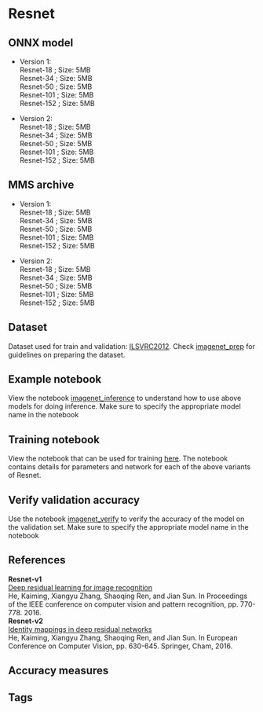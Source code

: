 # Resnet
## ONNX model
* Version 1:   
 Resnet-18 ; Size: 5MB  
 Resnet-34 ; Size: 5MB  
 Resnet-50 ; Size: 5MB  
 Resnet-101 ; Size: 5MB  
 Resnet-152 ; Size: 5MB  
 
* Version 2:  
  Resnet-18 ; Size: 5MB  
 Resnet-34 ; Size: 5MB  
 Resnet-50 ; Size: 5MB  
 Resnet-101 ; Size: 5MB  
 Resnet-152 ; Size: 5MB


## MMS archive
* Version 1:   
 Resnet-18 ; Size: 5MB  
 Resnet-34 ; Size: 5MB  
 Resnet-50 ; Size: 5MB  
 Resnet-101 ; Size: 5MB  
 Resnet-152 ; Size: 5MB  
 
* Version 2:  
  Resnet-18 ; Size: 5MB  
 Resnet-34 ; Size: 5MB  
 Resnet-50 ; Size: 5MB  
 Resnet-101 ; Size: 5MB  
 Resnet-152 ; Size: 5MB
## Dataset
Dataset used for train and validation: [ILSVRC2012](http://www.image-net.org/challenges/LSVRC/2012/). Check [imagenet_prep](../imagenet_prep.md) for guidelines on preparing the dataset. 
## Example notebook
View the notebook [imagenet_inference](../imagenet_inference.ipynb) to understand how to use above models for doing inference. Make sure to specify the appropriate model name in the notebook

## Training notebook
View the notebook that can be used for training [here](train_notebook_resnet.ipynb). The notebook contains details for 
parameters and network for each of the above variants of Resnet.
## Verify validation accuracy
Use the notebook [imagenet_verify](../imagenet_verify.ipynb) to verify the accuracy of the model on the validation set. Make sure to specify the appropriate model name in the notebook
## References
**Resnet-v1**  
[Deep residual learning for image recognition](https://arxiv.org/abs/1512.03385)<br>
 He, Kaiming, Xiangyu Zhang, Shaoqing Ren, and Jian Sun. In Proceedings of the IEEE conference on computer vision and pattern recognition, pp. 770-778. 2016.<br>
  **Resnet-v2**  
[Identity mappings in deep residual networks](https://arxiv.org/abs/1603.05027)<br>
He, Kaiming, Xiangyu Zhang, Shaoqing Ren, and Jian Sun.
In European Conference on Computer Vision, pp. 630-645. Springer, Cham, 2016.

 
## Accuracy measures
## Tags


